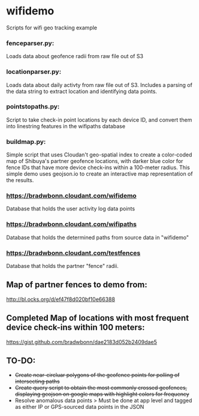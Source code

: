# wifidemo
Scripts for wifi geo tracking example
### fenceparser.py:
Loads data about geofence radii from raw file out of S3
### locationparser.py:
Loads data about daily activty from raw file out of S3.  Includes a parsing of the data string to extract location and identifying data points.
### pointstopaths.py:
Script to take check-in point locations by each device ID, and convert them into linestring features in the wifipaths database
### buildmap.py:
Simple script that uses Cloudan't geo-spatial index to create a color-coded map of Shibuya's partner geofence locations, with darker blue color for fence IDs that have more device check-ins within a 100-meter radius. This simple demo uses geojson.io to create an interactive map representation of the results.

### https://bradwbonn.cloudant.com/wifidemo
Database that holds the user activity log data points
### https://bradwbonn.cloudant.com/wifipaths
Database that holds the determined paths from source data in "wifidemo"
### https://bradwbonn.cloudant.com/testfences
Database that holds the partner "fence" radii.

## Map of partner fences to demo from:
http://bl.ocks.org/d/ef47f8d020bf10e66388

## Completed Map of locations with most frequent device check-ins within 100 meters:
https://gist.github.com/bradwbonn/dae2183d052b2409dae5

## TO-DO:
* ~~Create near-circluar polygons of the geofence points for polling of intersecting paths~~
* ~~Create query script to obtain the most commonly crossed geofences, displaying geojson on google maps with highlight colors for frequency~~
* Resolve anomalous data points > Must be done at app level and tagged as either IP or GPS-sourced data points in the JSON

